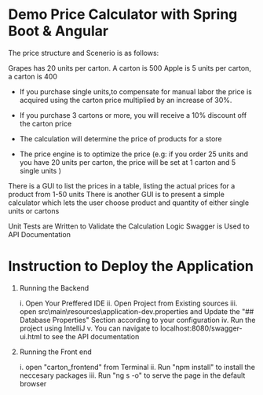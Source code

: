 # Demo Price Calculator with Spring Boot & Angular

The price structure and Scenerio is as follows:

Grapes has 20 units per carton. A carton is 500
Apple is 5 units per carton, a carton is 400

* If you purchase single units,to compensate for manual labor the price is acquired using the carton price multiplied by an increase of 30%.
* If you purchase 3 cartons or more, you will receive a 10% discount off the carton price

* The calculation will determine the price of products for a store
* The price engine is to optimize the price (e.g: if you order 25 units and you have 20 units per
carton, the price will be set at 1 carton and 5 single units )

There is a GUI  to list the prices in a table, listing the actual prices for a product from 1-50 units
There is another GUI is to present a simple calculator which lets the user choose product and quantity of
either single units or cartons

Unit Tests are Written to Validate the Calculation Logic
Swagger is Used to API Documentation


# Instruction to Deploy the Application

1. Running the Backend

	i. Open Your Preffered IDE
	ii. Open Project from Existing sources
	iii. open src\main\resources\application-dev.properties and Update the "## Database Properties" Section according to your configuration
	iv. Run the project using IntelliJ
	v. You can navigate to localhost:8080/swagger-ui.html to see the API documentation

2. Running the Front end

	i. open "carton_frontend" from Terminal
	ii. Run "npm install" to install the neccesary packages
	iii. Run "ng s -o" to serve the page in the default browser
